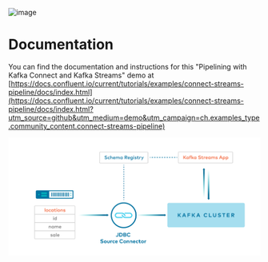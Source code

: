 ![image](../images/confluent-logo-300-2.png)
  
# Documentation

You can find the documentation and instructions for this "Pipelining with Kafka Connect and Kafka Streams" demo at [https://docs.confluent.io/current/tutorials/examples/connect-streams-pipeline/docs/index.html](https://docs.confluent.io/current/tutorials/examples/connect-streams-pipeline/docs/index.html?utm_source=github&utm_medium=demo&utm_campaign=ch.examples_type.community_content.connect-streams-pipeline)

![image](docs/images/example_3.jpg)
